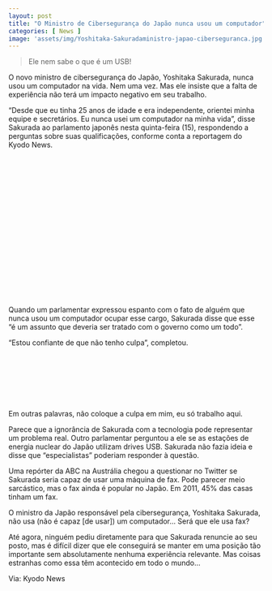 ```yaml
---
layout: post
title: "O Ministro de Cibersegurança do Japão nunca usou um computador"
categories: [ News ]
image: 'assets/img/Yoshitaka-Sakuradaministro-japao-ciberseguranca.jpg'
---
```


> Ele nem sabe o que é um USB!

O novo ministro de cibersegurança do Japão, Yoshitaka Sakurada, nunca usou um computador na vida. Nem uma vez. Mas ele insiste que a falta de experiência não terá um impacto negativo em seu trabalho.

“Desde que eu tinha 25 anos de idade e era independente, orientei minha equipe e secretários. Eu nunca usei um computador na minha vida”, disse Sakurada ao parlamento japonês nesta quinta-feira (15), respondendo a perguntas sobre suas qualificações, conforme conta a reportagem do Kyodo News.

<!-- QUADRADO -->
<script async src="//pagead2.googlesyndication.com/pagead/js/adsbygoogle.js"></script>
<ins class="adsbygoogle"
style="display:inline-block;width:336px;height:280px"
data-ad-client="ca-pub-2838251107855362"
data-ad-slot="5351066970"></ins>
<script>
(adsbygoogle = window.adsbygoogle || []).push({});
</script>

Quando um parlamentar expressou espanto com o fato de alguém que nunca usou um computador ocupar esse cargo, Sakurada disse que esse “é um assunto que deveria ser tratado com o governo como um todo”.

“Estou confiante de que não tenho culpa”, completou.

<!-- MINI ANÚNCIO -->
<script async src="//pagead2.googlesyndication.com/pagead/js/adsbygoogle.js"></script>
<!-- Games Root -->
<ins class="adsbygoogle"
style="display:inline-block;width:730px;height:95px"
data-ad-client="ca-pub-2838251107855362"
data-ad-slot="5351066970"></ins>
<script>
(adsbygoogle = window.adsbygoogle || []).push({});
</script>

Em outras palavras, não coloque a culpa em mim, eu só trabalho aqui.

Parece que a ignorância de Sakurada com a tecnologia pode representar um problema real. Outro parlamentar perguntou a ele se as estações de energia nuclear do Japão utilizam drives USB. Sakurada não fazia ideia e disse que “especialistas” poderiam responder à questão.

Uma repórter da ABC na Austrália chegou a questionar no Twitter se Sakurada seria capaz de usar uma máquina de fax. Pode parecer meio sarcástico, mas o fax ainda é popular no Japão. Em 2011, 45% das casas tinham um fax.

<!-- RETANGULO LARGO 2 -->
<script async src="//pagead2.googlesyndication.com/pagead/js/adsbygoogle.js"></script>
<ins class="adsbygoogle"
style="display:block; text-align:center;"
data-ad-layout="in-article"
data-ad-format="fluid"
data-ad-client="ca-pub-2838251107855362"
data-ad-slot="8549252987"></ins>
<script>
(adsbygoogle = window.adsbygoogle || []).push({});
</script>

O ministro da Japão responsável pela cibersegurança, Yoshitaka Sakurada, não usa (não é capaz [de usar]) um computador… Será que ele usa fax?

Até agora, ninguém pediu diretamente para que Sakurada renuncie ao seu posto, mas é difícil dizer que ele conseguirá se manter em uma posição tão importante sem absolutamente nenhuma experiência relevante. Mas coisas estranhas como essa têm acontecido em todo o mundo…

<!-- RETANGULO LARGO -->
<script async src="https://pagead2.googlesyndication.com/pagead/js/adsbygoogle.js"></script>
<!-- Informat -->
<ins class="adsbygoogle"
style="display:block"
data-ad-client="ca-pub-2838251107855362"
data-ad-slot="2327980059"
data-ad-format="auto"
data-full-width-responsive="true"></ins>
<script>
(adsbygoogle = window.adsbygoogle || []).push({});
</script>

Via: Kyodo News
